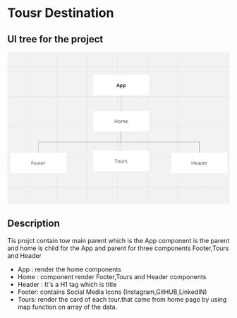 # Tousr Destination

## UI tree for the project

![UI tree](public/Ui-tree.png)
## Description
<p>Tis projct contain tow main parent which is the App component is the parent and home is child for the App and parent for three components Footer,Tours and Header </p>

* App : render the home components
*  Home : component  render Footer,Tours and Header components
* Header : It's a H1 tag which is title
* Footer: contains Social Media Icons (Instagram,GitHUB,LinkedIN)
* Tours: render the card  of each tour.that came from home  page by using map function on array of the data.